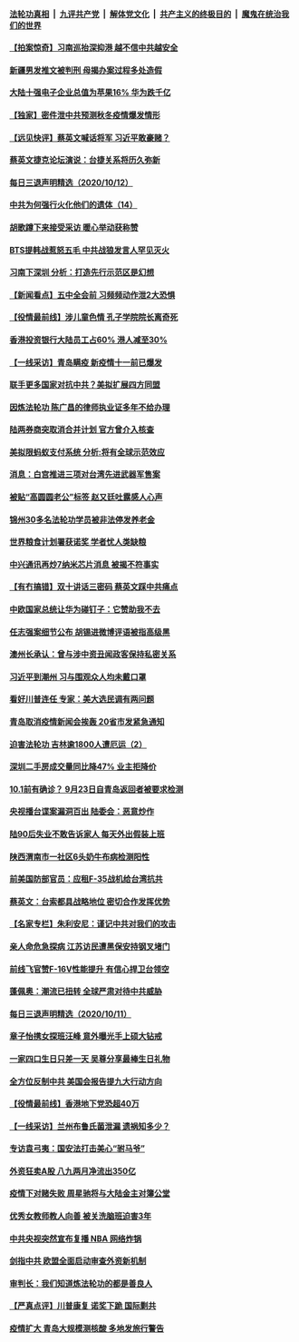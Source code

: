####  [法轮功真相](../../../../basic/blob/master/README.md?t=10131502) &nbsp;|&nbsp; [九评共产党](../../../../9ping.md/blob/master/README.md?t=10131502) &nbsp;|&nbsp; [解体党文化](../../../../jtdwh.md/blob/master/README.md?t=10131502)  &nbsp;|&nbsp; [共产主义的终极目的](../../../../gczydzjmd.md/blob/master/README.md?t=10131502) &nbsp;|&nbsp; [魔鬼在统治我们的世界](../../../../mgztzwmdsj.md/blob/master/README.md?t=10131502) 

#### [【拍案惊奇】习南巡抬深抑港 越不信中共越安全](../pages/nsc413/n12471703.md?t=10131502) 

#### [新疆男发推文被判刑 母揭办案过程多处造假](../pages/nsc413/n12470611.md?t=10131502) 

#### [大陆十强电子企业总值为苹果16% 华为跌千亿](../pages/nsc413/n12471386.md?t=10131502) 


#### [【独家】密件泄中共预测秋冬疫情爆发情形](../pages/nsc413/n12465951.md?t=10131502) 

#### [【远见快评】蔡英文喊话将军 习近平敢豪赌？](../pages/nsc413/n12471335.md?t=10131502) 

#### [蔡英文捷克论坛演说：台捷关系将历久弥新](../pages/nsc413/n12471507.md?t=10131502) 

#### [每日三退声明精选（2020/10/12）](../pages/nsc413/n12471585.md?t=10131502) 

#### [中共为何强行火化他们的遗体（14）](../pages/nsc413/n12471146.md?t=10131502) 

#### [胡歌蹲下来接受采访 暖心举动获称赞](../pages/nsc413/n12471315.md?t=10131502) 

#### [BTS提韩战惹怒五毛 中共战狼发言人罕见灭火](../pages/nsc413/n12471021.md?t=10131502) 

#### [习南下深圳 分析：打造先行示范区是幻想](../pages/nsc413/n12471217.md?t=10131502) 

#### [【新闻看点】五中全会前 习频频动作泄2大恐惧](../pages/nsc413/n12471034.md?t=10131502) 

#### [【役情最前线】涉儿童色情 孔子学院院长离奇死](../pages/nsc413/n12470806.md?t=10131502) 

#### [香港投资银行大陆员工占60% 港人减至30%](../pages/nsc413/n12471160.md?t=10131502) 

#### [【一线采访】青岛瞒疫 新疫情十一前已爆发](../pages/nsc413/n12470527.md?t=10131502) 

#### [联手更多国家对抗中共？美拟扩展四方同盟](../pages/nsc413/n12471123.md?t=10131502) 

#### [因炼法轮功 陈广昌的律师执业证多年不给办理](../pages/nsc413/n12470655.md?t=10131502) 

#### [陆两券商突取消合并计划 官方曾介入核查](../pages/nsc413/n12470871.md?t=10131502) 

#### [美拟限蚂蚁支付系统 分析:将有全球示范效应](../pages/nsc413/n12470820.md?t=10131502) 

#### [消息：白宫推进三项对台湾先进武器军售案](../pages/nsc413/n12470942.md?t=10131502) 

#### [被贴“高圆圆老公”标签 赵又廷吐露感人心声](../pages/nsc413/n12470792.md?t=10131502) 

#### [锦州30多名法轮功学员被非法停发养老金](../pages/nsc413/n12470158.md?t=10131502) 

#### [世界粮食计划署获诺奖 学者忧人类缺粮](../pages/nsc413/n12468577.md?t=10131502) 

#### [中兴通讯再炒7纳米芯片消息 被揭不符事实](../pages/nsc413/n12470630.md?t=10131502) 

#### [【有冇搞错】双十讲话三密码 蔡英文踩中共痛点](../pages/nsc413/n12470614.md?t=10131502) 

#### [中欧国家总统让华为碰钉子：它赞助我不去](../pages/nsc413/n12470636.md?t=10131502) 

#### [任志强案细节公布 胡锡进微博评语被指高级黑](../pages/nsc413/n12470394.md?t=10131502) 

#### [澳州长承认：曾与涉中资丑闻政客保持私密关系](../pages/nsc413/n12470494.md?t=10131502) 

#### [习近平到潮州 习与围观众人均未戴口罩](../pages/nsc413/n12470104.md?t=10131502) 

#### [看好川普连任 专家：美大选民调有两问题](../pages/nsc413/n12469972.md?t=10131502) 

#### [青岛取消疫情新闻会挨轰 20省市发紧急通知](../pages/nsc413/n12470233.md?t=10131502) 

#### [迫害法轮功 吉林逾1800人遭厄运（2）](../pages/nsc413/n12462932.md?t=10131502) 

#### [深圳二手房成交量同比降47% 业主拒降价](../pages/nsc413/n12469864.md?t=10131502) 

#### [10.1前有确诊？ 9月23日自青岛返回者被要求检测](../pages/nsc413/n12469221.md?t=10131502) 

#### [央视播台谍案漏洞百出 陆委会：恶意炒作](../pages/nsc413/n12469459.md?t=10131502) 

#### [陆90后失业不敢告诉家人 每天外出假装上班](../pages/nsc413/n12468932.md?t=10131502) 

#### [陕西渭南市一社区6头奶牛布病检测阳性](../pages/nsc413/n12469825.md?t=10131502) 

#### [前美国防部官员：应租F-35战机给台湾抗共](../pages/nsc413/n12469863.md?t=10131502) 

#### [蔡英文：台索都具战略地位 密切合作发挥优势](../pages/nsc413/n12469665.md?t=10131502) 

#### [【名家专栏】朱利安尼：谨记中共对我们的攻击](../pages/nsc413/n12469039.md?t=10131502) 

#### [亲人命危急探病 江苏访民遭黑保安持钢叉堵门](../pages/nsc413/n12469559.md?t=10131502) 


#### [前线飞官赞F-16V性能提升 有信心捍卫台领空](../pages/nsc413/n12467077.md?t=10131502) 

#### [蓬佩奥：潮流已扭转 全球严肃对待中共威胁](../pages/nsc413/n12469195.md?t=10131502) 

#### [每日三退声明精选（2020/10/11）](../pages/nsc413/n12469127.md?t=10131502) 

#### [章子怡携女探班汪峰 意外曝光手上硕大钻戒](../pages/nsc413/n12468741.md?t=10131502) 

#### [一家四口生日只差一天 吴尊分享最棒生日礼物](../pages/nsc413/n12468629.md?t=10131502) 

#### [全方位反制中共 美国会报告提九大行动方向](../pages/nsc413/n12465965.md?t=10131502) 

#### [【役情最前线】香港地下党恐超40万](../pages/nsc413/n12468556.md?t=10131502) 

#### [【一线采访】兰州布鲁氏菌泄漏 遗祸知多少？](../pages/nsc413/n12468648.md?t=10131502) 

#### [专访袁弓夷：国安法打击美心“驸马爷”](../pages/nsc413/n12468686.md?t=10131502) 

#### [外资狂卖A股 八九两月净流出350亿](../pages/nsc413/n12468636.md?t=10131502) 

#### [疫情下对赌失败 周星驰将与大陆金主对簿公堂](../pages/nsc413/n12468501.md?t=10131502) 

#### [优秀女教师教人向善 被关洗脑班迫害3年](../pages/nsc413/n12468300.md?t=10131502) 

#### [中共央视突然宣布复播  NBA 网络炸锅](../pages/nsc413/n12468504.md?t=10131502) 

#### [剑指中共 欧盟全面启动审查外资新机制](../pages/nsc413/n12468338.md?t=10131502) 

#### [审判长：我们知道炼法轮功的都是善良人](../pages/nsc413/n12468051.md?t=10131502) 

#### [【严真点评】川普康复 诺奖下跪 国际剿共](../pages/nsc413/n12467540.md?t=10131502) 

#### [疫情扩大 青岛大规模测核酸 多地发旅行警告](../pages/nsc413/n12468085.md?t=10131502) 

